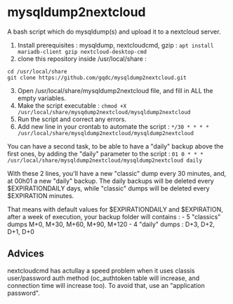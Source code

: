 # mysqldump2nextcloud
A bash script which do mysqldump(s) and upload it to a nextcloud server.

1. Install prerequisites : mysqldump, nextcloudcmd, gzip :
`apt install mariadb-client gzip nextcloud-desktop-cmd`
2. clone this repository inside /usr/local/share :
```
cd /usr/local/share
git clone https://github.com/gqdc/mysqldump2nextcloud.git
```
3. Open /usr/local/share/mysqldump2nextcloud file, and fill in ALL the empty variables.
4. Make the script executable :
`chmod +X /usr/local/share/mysqdump2nextcloud/mysqldump2nextcloud`
6. Run the script and correct any errors.
7. Add new line in your crontab to automate the script :
`*/30 * * * * /usr/local/share/mysqldump2nextcloud/mysqldump2nextcloud`
  
You can have a second task, to be able to have a "daily" backup above the first ones, by adding the "daily" parameter to the script :
`01 0 * * * /usr/local/share/mysqldump2nextcloud/mysqldump2nextcloud daily`
  
With these 2 lines, you'll have a new "classic" dump every 30 minutes, and, at 00h01 a new "daily" backup.
The daily backups will be deleted every $EXPIRATIONDAILY days, while "classic" dumps will be deleted every $EXPIRATION minutes.
  
That means with default values for $EXPIRATIONDAILY and $EXPIRATION, after a week of execution, your backup folder will contains :
    - 5 "classics" dumps M+0, M+30, M+60, M+90, M+120
    - 4 "daily" dumps : D+3, D+2, D+1, D+0

## Advices
nextcloudcmd has actullay a speed problem when it uses classis user/password auth method (oc_authtoken table will increase, and connection time will increase too).
To avoid that, use an "application password".
